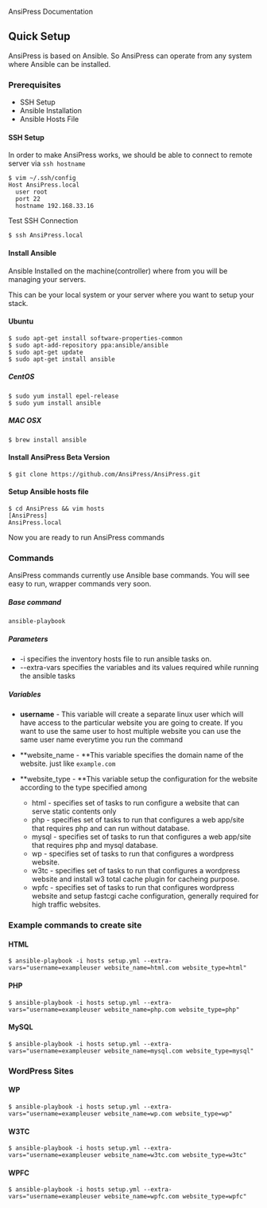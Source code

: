 AnsiPress Documentation

## Quick Setup

AnsiPress is based on Ansible. So AnsiPress can operate from any system where Ansible can be installed.

### Prerequisites

* SSH Setup
* Ansible Installation
* Ansible Hosts File

#### SSH Setup

In order to make AnsiPress works, we should be able to connect to remote server via `ssh hostname`

```
$ vim ~/.ssh/config
Host AnsiPress.local
  user root
  port 22
  hostname 192.168.33.16
```

Test SSH Connection

`$ ssh AnsiPress.local`

#### Install Ansible

Ansible Installed on the machine\(controller\) where from you will be managing your servers.

This can be your local system or your server where you want to setup your stack.

#### Ubuntu

```
$ sudo apt-get install software-properties-common
$ sudo apt-add-repository ppa:ansible/ansible
$ sudo apt-get update
$ sudo apt-get install ansible
```

##### CentOS

```
$ sudo yum install epel-release
$ sudo yum install ansible
```

##### MAC OSX

```
$ brew install ansible
```

#### Install AnsiPress Beta Version

```
$ git clone https://github.com/AnsiPress/AnsiPress.git
```

#### Setup Ansible hosts file

```
$ cd AnsiPress && vim hosts
[AnsiPress]
AnsiPress.local
```

Now you are ready to run AnsiPress commands

### Commands

AnsiPress commands currently use Ansible base commands. You will see  easy to run, wrapper commands very soon.

##### Base command

```
ansible-playbook
```

##### Parameters

* -i specifies the inventory hosts file to run ansible tasks on.
* --extra-vars specifies the variables and its values required while running the ansible tasks

##### Variables

* **username**   - This  variable will create a separate linux user which will have access to the particular website you are going to create. If you want to use the same user to host multiple website you can use the same user name everytime you run the command

* **website\_name -  **This variable specifies the domain name of the website. just like `example.com`
* **website\_type - **This variable setup the configuration for the website according to the type specified among 
  * html - specifies set of tasks to run configure a website that can serve static contents only
  * php -  specifies set of tasks to run that configures a web app/site that requires php and can run without database.
  * mysql - specifies set of tasks to run that configures a web app/site that requires php and mysql database.
  * wp - specifies set of tasks to run that configures a wordpress website.
  * w3tc - specifies set of tasks to run that configures a wordpress website and install w3 total cache plugin for cacheing purpose.
  * wpfc - specifies set of tasks to run that configures wordpress website and setup fastcgi cache configuration, generally required for high traffic websites.

### Example commands to create site 

#### HTML

```
$ ansible-playbook -i hosts setup.yml --extra-vars="username=exampleuser website_name=html.com website_type=html"
```

#### PHP

```
$ ansible-playbook -i hosts setup.yml --extra-vars="username=exampleuser website_name=php.com website_type=php"
```

#### MySQL

```
$ ansible-playbook -i hosts setup.yml --extra-vars="username=exampleuser website_name=mysql.com website_type=mysql"
```

### WordPress Sites

#### WP

```
$ ansible-playbook -i hosts setup.yml --extra-vars="username=exampleuser website_name=wp.com website_type=wp"
```

#### W3TC

```
$ ansible-playbook -i hosts setup.yml --extra-vars="username=exampleuser website_name=w3tc.com website_type=w3tc"
```

#### WPFC

```
$ ansible-playbook -i hosts setup.yml --extra-vars="username=exampleuser website_name=wpfc.com website_type=wpfc"
```



